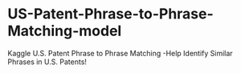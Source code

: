 # US-Patent-Phrase-to-Phrase-Matching-model
Kaggle U.S. Patent Phrase to Phrase Matching -Help Identify Similar Phrases in U.S. Patents!
